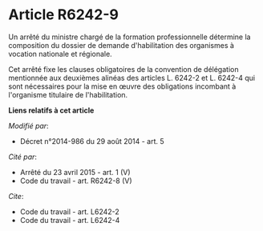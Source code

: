 # Article R6242-9

Un arrêté du ministre chargé de la formation professionnelle détermine la composition du dossier de demande d'habilitation
des organismes à vocation nationale et régionale. 

Cet arrêté fixe les clauses obligatoires de la convention de délégation mentionnée aux deuxièmes alinéas des articles L.
6242-2 et L. 6242-4 qui sont nécessaires pour la mise en œuvre des obligations incombant à l'organisme titulaire de
l'habilitation.

**Liens relatifs à cet article**

_Modifié par_:

  - Décret n°2014-986 du 29 août 2014 - art. 5

_Cité par_:

  - Arrêté du 23 avril 2015 - art. 1 (V)
  - Code du travail - art. R6242-8 (V)

_Cite_:

  - Code du travail - art. L6242-2
  - Code du travail - art. L6242-4
